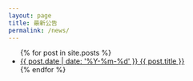 ```yaml
---
layout: page
title: 最新公告
permalink: /news/
---
```


<ul>
  {% for post in site.posts %}
  <li><a href="{{ post.url }}">{{ post.date | date: '%Y-%m-%d' }} {{ post.title }}</a></li>
  {% endfor %}
</ul>
